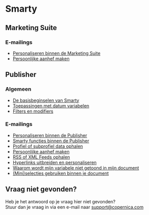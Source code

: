# Smarty
## Marketing Suite
### E-mailings
- [Personaliseren binnen de Marketing Suite](./publisher-personalization-functions)
- [Persoonlijke aanhef maken](./tutorial-personalized-salutation-in-email-using-smarty-code)

## Publisher
### Algemeen
- [De basisbeginselen van Smarty](./what-is-personalization)
- [Toepassingen met datum variabelen](./smarty-date-statements)
- [Filters en modifiers](./filter-data-with-smarty-modifiers)

### E-mailings
- [Personaliseren binnen de Publisher](./publisher-personalization-functions)
- [Smarty functies binnen de Publisher](./publisher-personalization-functions)
- [Profiel of subprofiel data ophalen](./loadprofile-and-loadsubprofile)
- [Persoonlijke aanhef maken](./tutorial-personalized-salutation-in-email-using-smarty-code)
- [RSS of XML Feeds ophalen](./personalization-functions-loadfeed)
- [Hyperlinks uitbreiden en personaliseren](./personalizing-hyperlinks)
- [Waarom wordt mijn variabele niet getoond in mijn document](./faq-variable-not-visible)
- [(Mini)selecties gebruiken binnen je document](./can-i-use-selections-to-personalize-documents-and-templates)

## Vraag niet gevonden?
Heb je het antwoord op je vraag hier niet gevonden?  
Stuur dan je vraag in via een e-mail naar [support@copernica.com](mailto:support@copernica.com)
